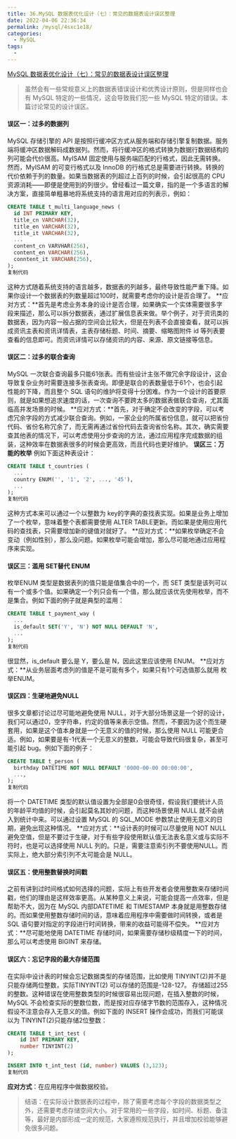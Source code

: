 ```yaml
---
title: 36.MySQL 数据表优化设计（七）：常见的数据表设计误区整理
date: 2022-04-06 22:36:34
permalink: /mysql/4sxc1e18/
categories: 
  - MySQL
tags: 
  - 
---
```


[MySQL 数据表优化设计（七）：常见的数据表设计误区整理](https://juejin.cn/post/6970194546239995918)

> 虽然会有一些常规意义上的数据表错误设计和优秀设计原则，但是同样也会有 MySQL 特定的一些情况，这会导致我们犯一些 MySQL 特定的错误。本篇讨论常见的设计误区。

#### 误区一：过多的数据列

MySQL 存储引擎的 API 是按照行缓冲区方式从服务端和存储引擎复制数据。服务端将缓冲区数据解码成数据列。然而，将行缓冲区的格式转换为数据行数据结构的列可能会代价很高。MyISAM 固定使用与服务端匹配的行格式，因此无需转换。然而，MyISAM 的可变行格式以及 InnoDB 的行格式总是需要进行转换。转换的代价依赖于列的数量。如果当数据表的列超过上百列的时候，会引起很高的 CPU 资源消耗——即便是使用到的列很少。曾经看过一篇文章，指的是一个多语言的解决方案，直接简单粗暴地将系统支持的语言用对应的列表示，例如：

```sql
CREATE TABLE t_multi_language_news (
  id INT PRIMARY KEY,
  title_cn VARCHAR(32),
  title_en VARCHAR(32),
  title_it VARCHAR(32),
  ...
  content_cn VARVHAR(256),
  content_en VARCHAR(256),
  conntent_it VARCHAR(256),
);
复制代码
```

这种方式随着系统支持的语言越多，数据表的列越多，最终导致性能严重下降。如果你设计一个数据表的列数量超过100时，就需要考虑你的设计是否合理了。 **应对方式：**首先是考虑业务本身的设计是否合理，如果确实一个实体需要很多字段来描述，那么可以拆分数据表，通过扩展信息表来做。举个例子，对于资讯类的数据表，因为内容一般占据的空间会比较大，但是在列表不会直接查看，就可以拆成资讯主表和资讯详情表，主表存储标题、时间、摘要、缩略图附件 id 等列表要查看的信息即可。而资讯详情可以存储资讯的内容、来源、原文链接等信息。

#### 误区二：过多的联合查询

MySQL 一次联合查询最多只能61张表。而有些设计主张不做冗余字段设计，这会导致复杂业务时需要连接多张表查询。即便是联合的表数量低于61个，也会引起性能的下降，而且整个 SQL 语句的维护将变得十分困难。作为一个设计的首要原则，就是如果想追求速度的话，一次查询不要跨太多的数据表做联合查询，尤其面临高并发场景的时候。 **应对方式：**首先，对于确定不会改变的字段，可以考虑冗余字段的方式减少联合查询。例如，一家企业的所属省份信息，就可以把省份代码、省份名称冗余了，而无需再通过省份代码去查询省份名称。其次，确实需要查其他表的情况下，可以考虑使用分步查询的方法，通过应用程序完成数据的组装，这种效率在数据表很多的时候会更高效，而且代码也更好维护。 **误区三：万能的枚举** 例如下面这种表设计：

```sql
CREATE TABLE t_countries (
  ...
  country ENUM('', '1', '2', ..., '45'),
  ...
);
复制代码
```

这种方式本来可以通过一个以整数为 key的字典的查找表实现。如果是业务上增加了一个枚举，意味着整个表都需要使用 ALTER TABLE更新。而如果是使用应用代码的查找表，只需要增加新的键值对就好了。 **应对方式：**如果枚举确定不会变动（例如性别），那么没问题。如果枚举可能会增加，那么尽可能地通过应用程序来实现。

#### 误区三：滥用 SET替代 ENUM

枚举ENUM 类型是数据表列的值只能是值集合中的一个，而 SET 类型是该列可以有一个或多个值。如果确定一个列只会有一个值，那么就应该优先使用枚举，而不是集合。例如下面的例子就是典型的滥用：

```sql
CREATE TABLE t_payment_way (
  ...
  is_default SET('Y', 'N') NOT NULL DEFAULT 'N',
  ...
);
复制代码
```

很显然，is_default 要么是 Y，要么是 N，因此这里应该使用 ENUM。 **应对方式：**从业务层面考虑列的值是不是可能有多个，如果只有1个可选值那么就用 枚举ENUM。

#### 误区四：生硬地避免NULL

很多文章都讨论过尽可能地避免使用 NULL，对于大部分场景这是一个好的设计，我们可以通过0，空字符串，约定的值等来表示空值。然而，不要因为这个而生硬套用，如果是这个值本身就是一个无意义的值的时候，那么使用 NULL 可能更合适。例如，如果要是有-1代表一个无意义的整数，可能会导致代码很复杂，甚至可能引起 bug。例如下面的例子：

```sql
CREATE TABLE t_person (
  birthday DATETIME NOT NULL DEFAULT '0000-00-00 00:00:00',
  ...,
);
复制代码
```

将一个 DATETIME 类型的默认值设置为全部是0会很奇怪，假设我们要统计人员的年龄平均值的时候，会引起莫名其妙的问题，而这种场景使用 NULL 就不会纳入到统计中来。可以通过设置 MySQL 的 SQL_MODE 参数禁止使用无意义的日期，避免出现这种情况。 **应对方式：**设计表的时候可以尽量使用 NOT NULL 避免空值，但是不要过于生硬，对于有些字段使用默认值无法表名意义或与实际不符时，也是可以选择使用 NULL 列的。只是，需要注意索引列不要使用NULL。而实际上，绝大部分索引列不太可能会是 NULL。

#### 误区五：使用整数替换时间戳

之前有讲到过时间格式如何选择的问题，实际上有些开发者会使用整数来存储时间戳，他们的理由是这样效率更高。从某种意义上来说，可能会提高一点效率，但是帮助不大，因为在 MySQL 内部DATETIME 和 TIMESTAMP 本身就是用整数存储的。而如果使用整数存储时间的话，意味着应用程序中需要做时间转换，或者是 SQL 语句要对指定的字段进行时间转换，带来的收益可能得不偿失。 **应对方式：**尽可能地使用 DATETIME 存储时间，如果需要存储秒级精度一下的时间，那么可以考虑使用 BIGINT 来存储。

#### 误区六：忘记字段的最大存储范围

在实际中设计表的时候会忘记数据类型的存储范围，比如使用  TINYINT(2)并不是只能存储两位整数，实际TINYINT(2) 可以存储的范围是-128-127。 存储超过255的整数。这种错误在使用整数类型的时候很容易出现问题，在插入整数的时候，MySQL 不会检查实际的整数位数，而是按对应存储字节数的范围存入，这种情况假设不注意会存入无意义的值。例如下面的 INSERT 操作会成功，而我们可能误以为 TINYINT(2)只能存储2位整数：

```sql
CREATE TABLE t_int_test (
    id INT PRIMARY KEY,
    number TINYINT(2)
);

INSERT INTO t_int_test (id, number) VALUES (3,123);
复制代码
```

**应对方式**：在应用程序中做数据校验。

> 结语：在实际设计数据表的过程中，除了需要考虑每个字段的数据类型之外，还需要考虑存储空间大小。对于常用的一些字段，如时间、标题、备注等，最好是内部形成一定的规范，大家遵照规范执行，并且增加校验能够避免很多问题。
